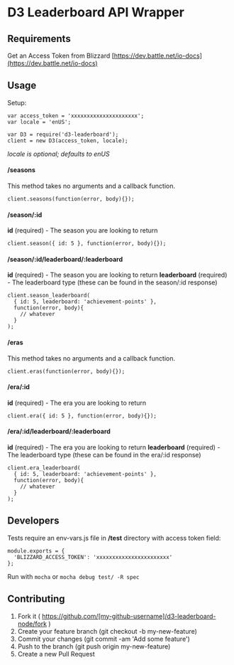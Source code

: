 # D3 Leaderboard API Wrapper

## Requirements

Get an Access Token from Blizzard [https://dev.battle.net/io-docs](https://dev.battle.net/io-docs)

## Usage

Setup:

    var access_token = 'xxxxxxxxxxxxxxxxxxxxx';
    var locale = 'enUS';

    var D3 = require('d3-leaderboard');
    client = new D3(access_token, locale);

_locale is optional; defaults to enUS_

#### /seasons

This method takes no arguments and a callback function.

    client.seasons(function(error, body){});

#### /season/:id

**id** (required) - The season you are looking to return

    client.season({ id: 5 }, function(error, body){});

#### /season/:id/leaderboard/:leaderboard

**id** (required) - The season you are looking to return
**leaderboard** (required) - The leaderboard type (these can be found in the season/:id response)

    client.season_leaderboard(
      { id: 5, leaderboard: 'achievement-points' },
      function(error, body){
        // whatever
      }
    );

#### /eras

This method takes no arguments and a callback function.

    client.eras(function(error, body){});

#### /era/:id

**id** (required) - The era you are looking to return

    client.era({ id: 5 }, function(error, body){});

#### /era/:id/leaderboard/:leaderboard

**id** (required) - The era you are looking to return
**leaderboard** (required) - The leaderboard type (these can be found in the era/:id response)

    client.era_leaderboard(
      { id: 5, leaderboard: 'achievement-points' },
      function(error, body){
        // whatever
      }
    );

## Developers

Tests require an env-vars.js file in **/test** directory with access token field:

    module.exports = {
      'BLIZZARD_ACCESS_TOKEN': 'xxxxxxxxxxxxxxxxxxxxxxx'
    };

Run with `mocha` or `mocha debug test/ -R spec`

## Contributing

1. Fork it ( https://github.com/[my-github-username]/d3-leaderboard-node/fork )
1. Create your feature branch (git checkout -b my-new-feature)
1. Commit your changes (git commit -am 'Add some feature')
1. Push to the branch (git push origin my-new-feature)
1. Create a new Pull Request
